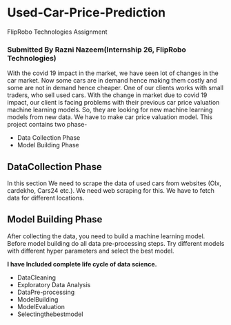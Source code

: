 # Used-Car-Price-Prediction
FlipRobo Technologies Assignment

### Submitted By Razni Nazeem(Internship 26, FlipRobo Technologies)
With the covid 19 impact in the market, we have seen lot of changes in the car market. Now some cars are in demand hence making them costly and some are not in demand hence cheaper. One of our clients works with small traders, who sell used cars. With the change in market due to covid 19 impact, our client is facing problems with their previous car price valuation machine learning models. So, they are looking for new machine learning models from new data. We have to make car price valuation model. This project contains two phase-

* Data Collection Phase
* Model Building Phase


## DataCollection Phase

In this section We need to scrape the data of used cars from websites (Olx, cardekho, Cars24 etc.). We need web scraping for this. We have to fetch data for different locations.

## Model Building Phase

After collecting the data, you need to build a machine learning model. Before model building do all data pre-processing steps. Try different models with different hyper parameters and select the best model.

**I have Included complete life cycle of data science.**

* DataCleaning
* Exploratory Data Analysis
* DataPre-processing
* ModelBuilding
* ModelEvaluation
* Selectingthebestmodel
